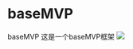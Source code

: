 # baseMVP
baseMVP
这是一个baseMVP框架
[![](https://jitpack.io/v/JIANGsssss/baseMVP.svg)](https://jitpack.io/#JIANGsssss/baseMVP)

